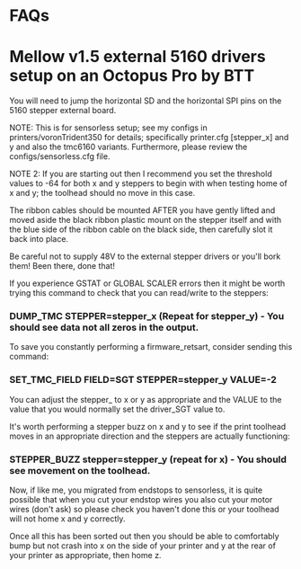 # FAQs

# Mellow v1.5 external 5160 drivers setup on an Octopus Pro by BTT

You will need to jump the horizontal SD and the horizontal SPI pins on the 5160 stepper external board.

NOTE: This is for sensorless setup; see my configs in printers/voronTrident350 for details; specifically printer.cfg [stepper_x] and y and also the tmc6160 variants.  Furthermore, please review the configs/sensorless.cfg file.

NOTE 2: If you are starting out then I recommend you set the threshold values to -64 for both x and y steppers to begin with when testing home of x and y; the toolhead should no move in this case.

The ribbon cables should be mounted AFTER you have gently lifted and moved aside the black ribbon plastic mount on the stepper itself and with the blue side of the ribbon cable on the black side, then carefully slot it back into place.

Be careful not to supply 48V to the external stepper drivers or you'll bork them!  Been there, done that!

If you experience GSTAT or GLOBAL SCALER errors then it might be worth trying this command to check that you can read/write to the steppers:

### DUMP_TMC STEPPER=stepper_x (Repeat for stepper_y) - You should see data not all zeros in the output.

To save you constantly performing a firmware_retsart, consider sending this command: 

### SET_TMC_FIELD FIELD=SGT STEPPER=stepper_y VALUE=-2

You can adjust the stepper_ to x or y as appropriate and the VALUE to the value that you would normally set the driver_SGT value to.

It's worth performing a stepper buzz on x and y to see if the print toolhead moves in an appropriate direction and the steppers are actually functioning:

### STEPPER_BUZZ stepper=stepper_y (repeat for x) - You should see movement on the toolhead.

Now, if like me, you migrated from endstops to sensorless, it is quite possible that when you cut your endstop wires you also cut your motor wires (don't ask) so please check you haven't done this or your toolhead will not home x and y correctly.

Once all this has been sorted out then you should be able to comfortably bump but not crash into x on the side of your printer and y at the rear of your printer as appropriate, then home z.

